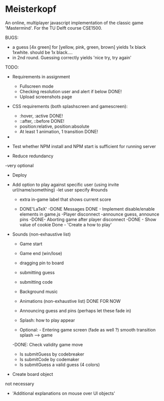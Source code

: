 # Meisterkopf
An online, multiplayer javascript implementation of the classic game 'Mastermind'. For the TU Delft course CSE1500.

BUGS:

- a guess [4x green] for [yellow, pink, green, brown] yields 1x black 1xwhite. should be 1x black....
- in 2nd round. Guessing correctly yields 'nice try, try again'

TODO:



- Requirements in assignment
    - Fullscreen mode
    - Checking resolution user and alert if below DONE!
    - Upload screenshots page

- CSS requirements (both splashscreen and gamescreen):
    - :hover, :active DONE!
    - ::after, ::before DONE!
    - position:relative, position:absolute
    - At least 1 animation, 1 transition DONE!

- 

- Test whether NPM install and NPM start is sufficient for running server
- Reduce redundancy

-very optional
- Deploy
- Add option to play against specific user (using invite url/name/something)
    -let user specify #rounds
    - extra in-game label that shows current score

    - DONE'LaTeX'
    -DONE Messages
    DONE - Implement disable/enable elements in game.js
    -Player disconnect
    -announce guess, announce pins
    -DONE- Aborting game after player disconnect
    -DONE - Show value of cookie
    Done - 'Create a how to play'
- Sounds (non-exhaustive list)
    - Game start
    - Game end (win/lose)
    - dragging pin to board
    - submitting guess
    - submitting code
    - Background music

    - Animations (non-exhaustive list) DONE FOR NOW
    - Announcing guess and pins (perhaps let these fade in)
    - Splash: how to play appear
    - Optional: - Entering game screen (fade as well ?) smooth transition splash --> game

    -DONE: Check validity game move
    - Is submitGuess by codebreaker
    - Is submitCode by codemaker
    - Is submitGuess a valid guess (4 colors)
- Create board object

not necessary

- 'Additional explanations on mouse over UI objects'